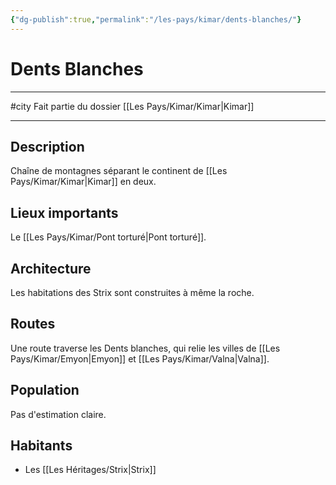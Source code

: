 ```yaml
---
{"dg-publish":true,"permalink":"/les-pays/kimar/dents-blanches/"}
---
```


# Dents Blanches
---
#city 
Fait partie du dossier [[Les Pays/Kimar/Kimar\|Kimar]]

-------
## Description
Chaîne de montagnes séparant le continent de [[Les Pays/Kimar/Kimar\|Kimar]] en deux.
## Lieux importants
Le [[Les Pays/Kimar/Pont torturé\|Pont torturé]].
## Architecture
Les habitations des Strix sont construites à même la roche.
## Routes
Une route traverse les Dents blanches, qui relie les villes de [[Les Pays/Kimar/Emyon\|Emyon]] et [[Les Pays/Kimar/Valna\|Valna]].
## Population
Pas d'estimation claire.
## Habitants
- Les [[Les Héritages/Strix\|Strix]]